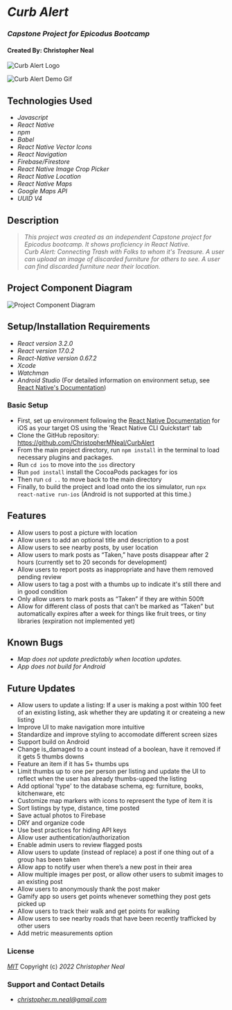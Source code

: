 # **_Curb Alert_**

### _Capstone Project for Epicodus Bootcamp_

#### Created By: **Christopher Neal**

![Curb Alert Logo](./src/assets/logo400.png)

![Curb Alert Demo Gif](./screenshots/animated-demo-smaller.png)

## Technologies Used

- _Javascript_
- _React Native_
- _npm_
- _Babel_
- _React Native Vector Icons_
- _React Navigation_
- _Firebase/Firestore_
- _React Native Image Crop Picker_
- _React Native Location_
- _React Native Maps_
- _Google Maps API_
- _UUID V4_

## Description

> _This project was created as an independent Capstone project for Epicodus bootcamp. It shows proficiency in React Native._  
> _Curb Alert: Connecting Trash with Folks to whom it's Treasure. A user can upload an image of discarded furniture for others to see. A user can find discarded furniture near their location._

## Project Component Diagram

![Project Component Diagram](./project-diagram.drawio.png)

## Setup/Installation Requirements

- _React version 3.2.0_
- _React version 17.0.2_
- _React-Native version 0.67.2_
- _Xcode_
- _Watchman_
- _Android Studio_
  (For detailed information on environment setup, see [React Native's Documentation](https://reactnative.dev/docs/environment-setup))

### Basic Setup

- First, set up environment following the [React Native Documentation](https://reactnative.dev/docs/environment-setup) for iOS as your target OS using the 'React Native CLI Quickstart' tab
- Clone the GitHub repository: https://github.com/ChristopherMNeal/CurbAlert
- From the main project directory, run `npm install` in the terminal to load necessary plugins and packages.
- Run `cd ios` to move into the `ios` directory
- Run `pod install` install the CocoaPods packages for ios
- Then run `cd ..` to move back to the main directory
- Finally, to build the project and load onto the ios simulator, run `npx react-native run-ios` (Android is not supported at this time.)

## Features

- Allow users to post a picture with location
- Allow users to add an optional title and description to a post
- Allow users to see nearby posts, by user location
- Allow users to mark posts as “Taken,” have posts disappear after 2 hours (currently set to 20 seconds for development)
- Allow users to report posts as inappropriate and have them removed pending review
- Allow users to tag a post with a thumbs up to indicate it's still there and in good condition
- Only allow users to mark posts as “Taken” if they are within 500ft
- Allow for different class of posts that can’t be marked as “Taken” but automatically expires after a week for things like fruit trees, or tiny libraries (expiration not implemented yet)

## Known Bugs

- _Map does not update predictably when location updates._
- _App does not build for Android_

## Future Updates

- Allow users to update a listing: If a user is making a post within 100 feet of an existing listing, ask whether they are updating it or createing a new listing
- Improve UI to make navigation more intuitive
- Standardize and improve styling to accomodate different screen sizes
- Support build on Android
- Change is_damaged to a count instead of a boolean, have it removed if it gets 5 thumbs downs
- Feature an item if it has 5+ thumbs ups
- Limit thumbs up to one per person per listing and update the UI to reflect when the user has already thumbs-upped the listing
- Add optional 'type' to the database schema, eg: furniture, books, kitchenware, etc
- Customize map markers with icons to represent the type of item it is
- Sort listings by type, distance, time posted
- Save actual photos to Firebase
- DRY and organize code
- Use best practices for hiding API keys
- Allow user authentication/authorization
- Enable admin users to review flagged posts
- Allow users to update (instead of replace) a post if one thing out of a group has been taken
- Allow app to notify user when there’s a new post in their area
- Allow multiple images per post, or allow other users to submit images to an existing post
- Allow users to anonymously thank the post maker
- Gamify app so users get points whenever something they post gets picked up
- Allow users to track their walk and get points for walking
- Allow users to see nearby roads that have been recently trafficked by other users
- Add metric measurements option

### License

_[MIT](https://opensource.org/licenses/MIT)_
Copyright (c) _2022_ _Christopher Neal_

### Support and Contact Details

- _[christopher.m.neal@gmail.com](mailto:christopher.m.neal@gmail.com)_
